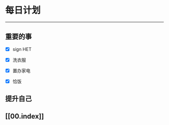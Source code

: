 
# 每日计划
---
## 重要的事

- [x]  sign HET
- [x]  洗衣服
- [x]  置办家电
- [x]  恰饭



## 提升自己

  



## [[00.index]]










